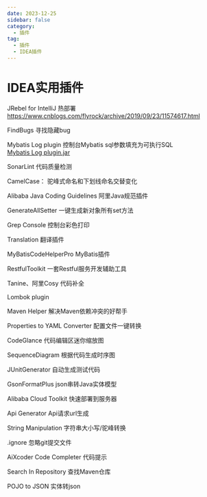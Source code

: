 ```yaml
---
date: 2023-12-25
sidebar: false
category:
  - 插件
tag:
  - 插件
  - IDEA插件
---
```


# IDEA实用插件
JRebel for IntelliJ 热部署   <https://www.cnblogs.com/flyrock/archive/2019/09/23/11574617.html>

FindBugs 寻找隐藏bug

Mybatis Log plugin 控制台Mybatis sql参数填充为可执行SQL  
[Mybatis Log plugin.jar](<Mybatis log plugin-2020.1-1.0.3.jar>)

SonarLint 代码质量检测

CamelCase： 驼峰式命名和下划线命名交替变化

Alibaba Java Coding Guidelines 阿里Java规范插件

GenerateAllSetter 一键生成新对象所有set方法

Grep Console 控制台彩色打印

Translation 翻译插件

MyBatisCodeHelperPro MyBatis插件

RestfulToolkit 一套Restful服务开发辅助工具

Tanine、阿里Cosy  代码补全

Lombok plugin

Maven Helper 解决Maven依赖冲突的好帮手

Properties to YAML Converter 配置文件一键转换

CodeGlance 代码编辑区迷你缩放图

SequenceDiagram 根据代码生成时序图

JUnitGenerator 自动生成测试代码

GsonFormatPlus  json串转Java实体模型

Alibaba Cloud Toolkit  快速部署到服务器

Api Generator  Api请求url生成

String Manipulation 字符串大小写/驼峰转换

.ignore 忽略git提交文件

AiXcoder Code Completer 代码提示

Search In Repository 查找Maven仓库

POJO to JSON 实体转json